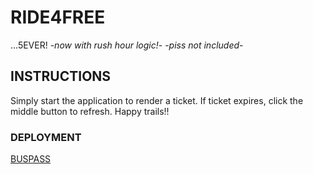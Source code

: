 # RIDE4FREE
...5EVER! -*now with rush hour logic!*- -*piss not included*-

## INSTRUCTIONS
Simply start the application to render a ticket. If ticket expires, click the middle button to refresh. Happy trails!!

### DEPLOYMENT
[BUSPASS](https://bus-pass-uhgd6.ondigitalocean.app/)
